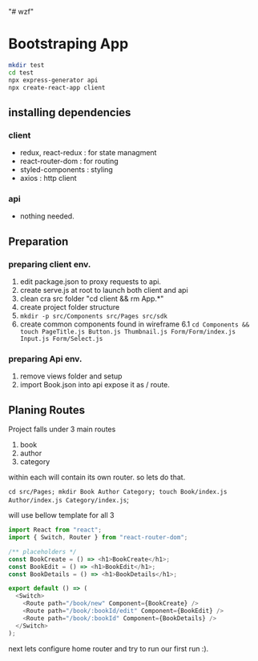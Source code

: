 "# wzf"

# Bootstraping App

```sh
mkdir test
cd test
npx express-generator api
npx create-react-app client
```

## installing dependencies

### client

- redux, react-redux : for state managment
- react-router-dom : for routing
- styled-components : styling
- axios : http client

### api

- nothing needed.

## Preparation

### preparing client env.

1. edit package.json to proxy requests to api.
2. create serve.js at root to launch both client and api
3. clean cra src folder "cd client && rm App.\*"
4. create project folder structure
5. `mkdir -p src/Components src/Pages src/sdk`
6. create common components found in wireframe
   6.1 `cd Components && touch PageTitle.js Button.js Thumbnail.js Form/Form/index.js Input.js Form/Select.js`

### preparing Api env.

1. remove views folder and setup
2. import Book.json into api expose it as / route.

## Planing Routes

Project falls under 3 main routes

1. book
2. author
3. category

within each will contain its own router. so lets do that.

`cd src/Pages; mkdir Book Author Category; touch Book/index.js Author/index.js Category/index.js`;

will use bellow template for all 3

```js
import React from "react";
import { Switch, Router } from "react-router-dom";

/** placeholders */
const BookCreate = () => <h1>BookCreate</h1>;
const BookEdit = () => <h1>BookEdit</h1>;
const BookDetails = () => <h1>BookDetails</h1>;

export default () => (
  <Switch>
    <Route path="/book/new" Component={BookCreate} />
    <Route path="/book/:bookId/edit" Component={BookEdit} />
    <Route path="/book/:bookId" Component={BookDetails} />
  </Switch>
);
```

next lets configure home router and try to run our first run :).
